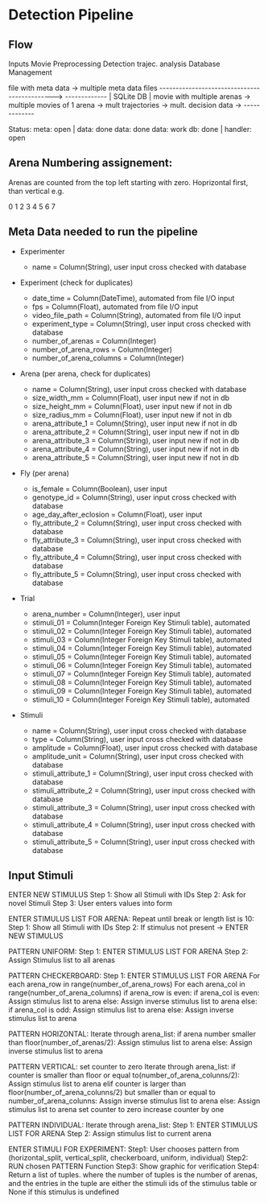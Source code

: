 # Detection Pipeline 

## Flow

Inputs                        Movie Preprocessing           Detection               trajec. analysis     Database Management

file with meta data        -> multiple meta data files   --------------------------------------------->    -------------
                                                                                                           | SQLite DB |
movie with multiple arenas -> multiple movies of 1 arena -> mult trajectories -> mult. decision data ->    -------------

Status:                     meta: open | data: done          data: done           data: work             db: done | handler: open

## Arena Numbering assignement:

Arenas are counted from the top left starting with zero. Hoprizontal first, than vertical 
e.g.

0 1 2 3
4 5 6 7

## Meta Data needed to run the pipeline

- Experimenter
    - name = Column(String), user input cross checked with database

- Experiment (check for duplicates)
    - date_time = Column(DateTime), automated from file I/O input
    - fps = Column(Float), automated from file I/O input
    - video_file_path = Column(String), automated from file I/O input
    - experiment_type = Column(String), user input cross checked with database
    - number_of_arenas = Column(Integer)
    - number_of_arena_rows = Column(Integer)
    - number_of_arena_columns = Column(Integer)

- Arena (per arena, check for duplicates)
    - name = Column(String), user input cross checked with database
    - size_width_mm = Column(Float), user input new if not in db
    - size_height_mm = Column(Float), user input new if not in db
    - size_radius_mm = Column(Float), user input new if not in db
    - arena_attribute_1 = Column(String), user input new if not in db
    - arena_attribute_2 = Column(String), user input new if not in db
    - arena_attribute_3 = Column(String), user input new if not in db
    - arena_attribute_4 = Column(String), user input new if not in db
    - arena_attribute_5 = Column(String), user input new if not in db

- Fly (per arena)     
    - is_female = Column(Boolean), user input
    - genotype_id = Column(String), user input cross checked with database
    - age_day_after_eclosion = Column(Float), user input
    - fly_attribute_2 = Column(String), user input cross checked with database
    - fly_attribute_3 = Column(String), user input cross checked with database
    - fly_attribute_4 = Column(String), user input cross checked with database
    - fly_attribute_5 = Column(String), user input cross checked with database

- Trial
    - arena_number = Column(Integer), user input
    - stimuli_01 = Column(Integer Foreign Key Stimuli table), automated
    - stimuli_02 = Column(Integer Foreign Key Stimuli table), automated
    - stimuli_03 = Column(Integer Foreign Key Stimuli table), automated
    - stimuli_04 = Column(Integer Foreign Key Stimuli table), automated
    - stimuli_05 = Column(Integer Foreign Key Stimuli table), automated
    - stimuli_06 = Column(Integer Foreign Key Stimuli table), automated
    - stimuli_07 = Column(Integer Foreign Key Stimuli table), automated
    - stimuli_08 = Column(Integer Foreign Key Stimuli table), automated
    - stimuli_09 = Column(Integer Foreign Key Stimuli table), automated
    - stimuli_10 = Column(Integer Foreign Key Stimuli table), automated

- Stimuli
    - name = Column(String), user input cross checked with database
    - type = Column(String), user input cross checked with database
    - amplitude = Column(Float), user input cross checked with database
    - amplitude_unit = Column(String), user input cross checked with database
    - stimuli_attribute_1 = Column(String), user input cross checked with database
    - stimuli_attribute_2 = Column(String), user input cross checked with database
    - stimuli_attribute_3 = Column(String), user input cross checked with database
    - stimuli_attribute_4 = Column(String), user input cross checked with database
    - stimuli_attribute_5 = Column(String), user input cross checked with database

## Input Stimuli

ENTER NEW STIMULUS
    Step 1: Show all Stimuli with IDs
    Step 2: Ask for novel Stimuli
    Step 3: User enters values into form

ENTER STIMULUS LIST FOR ARENA:
    Repeat until break or length list is 10:
        Step 1: Show all Stimuli with IDs
        Step 2: If stimulus not present -> ENTER NEW STIMULUS

PATTERN UNIFORM:
    Step 1: ENTER STIMULUS LIST FOR ARENA
    Step 2: Assign Stimulus list to all arenas

PATTERN CHECKERBOARD:
    Step 1: ENTER STIMULUS LIST FOR ARENA
    For each arena_row in range(number_of_arena_rows)
        For each arena_col in range(number_of_arena_columns)
            if arena_row is even:
                if arena_col is even:
                    Assign stimulus list to arena
                else:
                    Assign inverse stimulus list to arena
            else:
                if arena_col is odd:
                    Assign stimulus list to arena
                else:
                    Assign inverse stimulus list to arena

PATTERN HORIZONTAL:
    Iterate through arena_list:
        if arena number smaller than floor(number_of_arenas/2):
            Assign stimulus list to arena
        else:
            Assign inverse stimulus list to arena

PATTERN VERTICAL:
    set counter to zero
    Iterate through arena_list:
        if counter is smaller than floor or equal to(number_of_arena_colunns/2):
            Assign stimulus list to arena
        elif counter is larger than floor(number_of_arena_colunns/2) but smaller than or equal to  number_of_arena_colunns:
            Assign inverse stimulus list to arena
        else:
            Assign stimulus list to arena
            set counter to zero
        increase counter by one

PATTERN INDIVIDUAL:
    Iterate through arena_list:
        Step 1: ENTER STIMULUS LIST FOR ARENA
        Step 2: Assign stimulus list to current arena


ENTER STIMULI FOR EXPERIMENT:
    Step1: User chooses pattern from (horizontal_split, vertical_split, checkerboard, uniform, individual)
    Step2: RUN chosen PATTERN Function
    Step3: Show graphic for verification
    Step4: Return a list of tuples. where the number of tuples is the number of arenas, and the entries in the tuple are either the stimuli ids  of the stimulus table or None if this stimulus is undefined

